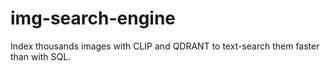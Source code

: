 # img-search-engine
Index thousands images with CLIP and QDRANT to text-search them faster than with SQL.
